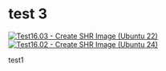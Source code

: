 # test 3
[![Test16.03 - Create SHR Image (Ubuntu 22)](https://github.com/dwydler/test1/actions/workflows/test16.03_create-shr-image_ubuntu22.yml/badge.svg?branch=master)](https://github.com/dwydler/test1/actions/workflows/test16.03_create-shr-image_ubuntu22.yml)
[![Test16.02 - Create SHR Image (Ubuntu 24)](https://github.com/dwydler/test1/actions/workflows/test16.02_create-shr-image_ubuntu24.yml/badge.svg?branch=master)](https://github.com/dwydler/test1/actions/workflows/test16.02_create-shr-image_ubuntu24.yml)

test1
